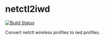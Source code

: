# netctl2iwd

[![Build Status](https://travis-ci.org/bertptrs/netctl2iwd.svg?branch=master)](https://travis-ci.org/bertptrs/netctl2iwd)

Convert netctl wireless profiles to iwd profiles.

